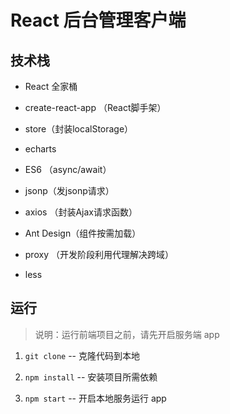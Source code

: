 # React 后台管理客户端

## 技术栈

* React 全家桶

* create-react-app （React脚手架）

* store（封装localStorage）

* echarts

* ES6 （async/await）

* jsonp（发jsonp请求）

* axios （封装Ajax请求函数）

* Ant Design（组件按需加载）

* proxy （开发阶段利用代理解决跨域）

* less

## 运行

> 说明：运行前端项目之前，请先开启服务端 app

1. `git clone` -- 克隆代码到本地

2. `npm install` -- 安装项目所需依赖

3. `npm start` -- 开启本地服务运行 app
